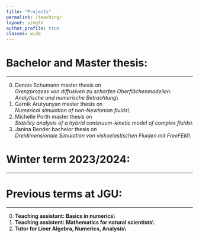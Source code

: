 ```yaml
---
title: "Projects"
permalink: /teaching/
layout: single
author_profile: true
classes: wide
---
```


Bachelor and Master thesis:
==================
* * *


0. Dennis Schumann master thesis on\
*Grenzprozess von diffusiven zu scharfen Oberflächenmodellen: Analytische und numerische Betrachtung*\
0. Garnik Arutyunyan master thesis on\
 *Numerical simulation of non-Newtonian fluids*\
0. Michelle Porth master thesis on\
*Stability analysis of a hybrid continuum-kinetic model of complex fluids*\
0. Janina Bender bachelor thesis on\
 *Dreidimensionale Simulation von viskoelastischen Fluiden mit FreeFEM*\



Winter term 2023/2024:
==================
* * *


Previous terms at JGU:
==================
* * *

0. **Teaching assistant: Basics in numerics**\
0. **Teaching assistent: Mathematics for natural scientists**\
0. **Tutor for Liner Algebra, Numerics, Analysis**\
